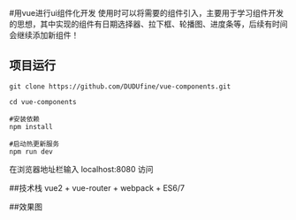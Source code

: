 #用vue进行ui组件化开发
使用时可以将需要的组件引入，主要用于学习组件开发的思想，其中实现的组件有日期选择器、拉下框、轮播图、进度条等，后续有时间会继续添加新组件！

## 项目运行
```
git clone https://github.com/DUDUfine/vue-components.git

cd vue-components

#安装依赖
npm install

#启动热更新服务
npm run dev
```

在浏览器地址栏输入 localhost:8080 访问

##技术栈
vue2  + vue-router + webpack + ES6/7

##效果图

